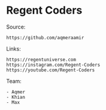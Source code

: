 # Regent Coders
 
 
Source:

	https://github.com/aqmeraamir

Links:
	
	https://regentuniverse.com
	https://instagram.com/Regent-Coders
	https://youtube.com/Regent-Coders

Team:

	- Aqmer
	- Khian
	- Max
